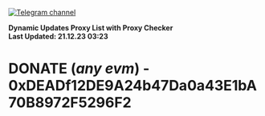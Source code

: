 [![Telegram channel](https://img.shields.io/endpoint?url=https://runkit.io/damiankrawczyk/telegram-badge/branches/master?url=https://t.me/n4z4v0d)](https://t.me/n4z4v0d) 

**Dynamic Updates Proxy List with Proxy Checker**  
**Last Updated: 21.12.23 03:23**

# DONATE (_any evm_) - 0xDEADf12DE9A24b47Da0a43E1bA70B8972F5296F2
